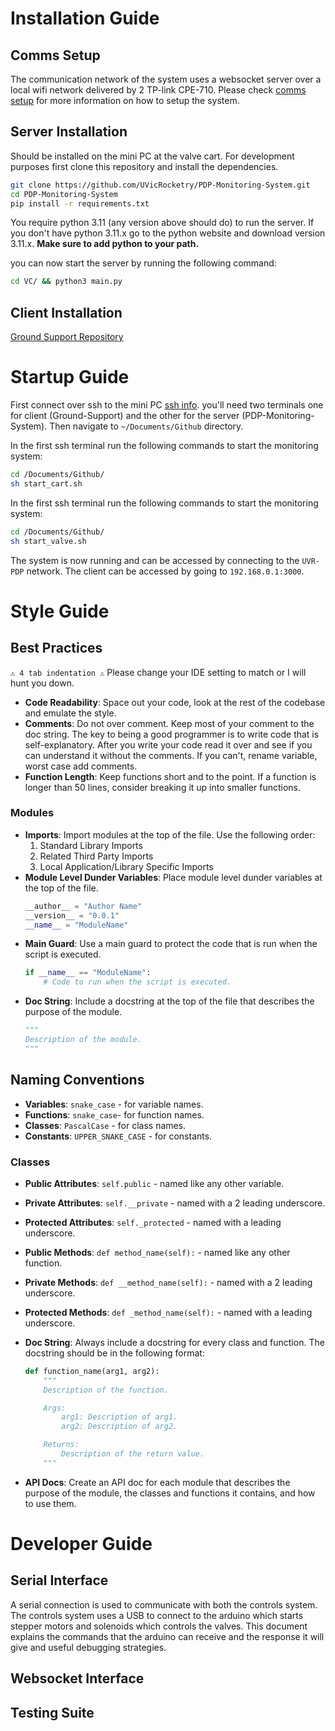 # Installation Guide

## Comms Setup
The communication network of the system uses a websocket server over a local wifi network delivered by 2 TP-link CPE-710. Please check [comms setup](comms.md#setup) for more information on how to setup the system.

## Server Installation

Should be installed on the mini PC at the valve cart. For development purposes first clone this repository and install the dependencies. 

```bash
git clone https://github.com/UVicRocketry/PDP-Monitoring-System.git
cd PDP-Monitoring-System
pip install -r requirements.txt
```

You require python 3.11 (any version above should do) to run the server. If you don't have python 3.11.x go to the python website and download version 3.11.x. **Make sure to add python to your path.**

you can now start the server by running the following command:

```bash
cd VC/ && python3 main.py
```

## Client Installation
[Ground Support Repository](https://github.com/UVicRocketry/Ground-Support)

# Startup Guide

First connect over ssh to the mini PC [ssh info](comms.md#ssh-credentials). you'll need two terminals one for client (Ground-Support) and the other for the server (PDP-Monitoring-System). Then navigate to `~/Documents/Github` directory.  

In the first ssh terminal run the following commands to start the monitoring system:
```bash
cd /Documents/Github/
sh start_cart.sh
```

In the first ssh terminal run the following commands to start the monitoring system:

```bash
cd /Documents/Github/
sh start_valve.sh
```

The system is now running and can be accessed by connecting to the `UVR-PDP` network. The client can be accessed by going to `192.168.0.1:3000`.

# Style Guide

## Best Practices
`⚠️ 4 tab indentation ⚠️` Please change your IDE setting to match or I will hunt you down.
- **Code Readability**: Space out your code, look at the rest of the codebase and emulate the style.
- **Comments**: Do not over comment. Keep most of your comment to the doc string. The key to being a good programmer is to write code that is self-explanatory. After you write your code read it over and see if you can understand it without the comments. If you can't, rename variable, worst case add comments.
- **Function Length**: Keep functions short and to the point. If a function is longer than 50 lines, consider breaking it up into smaller functions.

### Modules
- **Imports**: Import modules at the top of the file. Use the following order:
    1. Standard Library Imports
    2. Related Third Party Imports
    3. Local Application/Library Specific Imports
- **Module Level Dunder Variables**: Place module level dunder variables at the top of the file.
    ```python
    __author__ = "Author Name"
    __version__ = "0.0.1"
    __name__ = "ModuleName"
    ```
- **Main Guard**: Use a main guard to protect the code that is run when the script is executed.
    ```python
    if __name__ == "ModuleName":
        # Code to run when the script is executed.
    ```
- **Doc String**: Include a docstring at the top of the file that describes the purpose of the module.
    ```python
    """
    Description of the module.
    """
    ```

## Naming Conventions

- **Variables**: `snake_case` - for variable names.
- **Functions**: `snake_case`- for function names.
- **Classes**: `PascalCase` - for class names.
- **Constants**: `UPPER_SNAKE_CASE` - for constants.

### Classes

- **Public Attributes**: `self.public` - named like any other variable.
- **Private Attributes**: `self.__private` - named with a 2 leading underscore.
- **Protected Attributes**: `self._protected` - named with a leading underscore.

- **Public Methods**: `def method_name(self):` - named like any other function.
- **Private Methods**: `def __method_name(self):` - named with a 2 leading underscore.
- **Protected Methods**: `def _method_name(self):` - named with a leading underscore.
- **Doc String**: Always include a docstring for every class and function. The docstring should be in the following format:
    ```python
    def function_name(arg1, arg2):
        """
        Description of the function.

        Args:
            arg1: Description of arg1.
            arg2: Description of arg2.

        Returns:
            Description of the return value.
        """
    ```
- **API Docs**: Create an API doc for each module that describes the purpose of the module, the classes and functions it contains, and how to use them.

# Developer Guide

## Serial Interface

A serial connection is used to communicate with both the controls system. The controls system uses a USB to connect to the arduino which starts stepper motors and solenoids which controls the valves. This document explains the commands that the arduino can receive and the response it will give and useful debugging strategies.

## Websocket Interface

## Testing Suite

